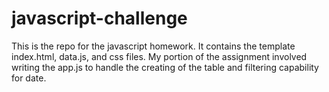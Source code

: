 # javascript-challenge
This is the repo for the javascript homework.
It contains the template index.html, data.js, and css files.
My portion of the assignment involved writing the app.js to 
handle the creating of the table and filtering capability for date.
